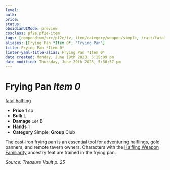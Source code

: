 ```yaml
---
level:
bulk:
price:
status:
obsidianUIMode: preview
cssclass: pf2e,pf2e-item
tags: [compendium/src/pf2e/tv, item/category/weapon/simple, trait/fatal-d8, trait/halfling]
aliases: [Frying Pan *Item 0*, "Frying Pan"]
title: Frying Pan *Item 0*
linter-yaml-title-alias: Frying Pan *Item 0*
date created: Monday, June 19th 2023, 5:15:09 pm
date modified: Thursday, June 29th 2023, 5:30:57 pm
---
```


# Frying Pan *Item 0*

[fatal <d8>](rules/traits/fatal.md) [halfling](rules/traits/halfling.md)  

- **Price** 1 sp
- **Bulk** L
- **Damage** `1d4` B
- **Hands** 1
- **Category** Simple; **Group** Club

The cast-iron frying pan is an essential tool for adventuring halflings, gold panners, and remote tavern owners. Characters with the [Halfling Weapon Familiarity](compendium/feats/halfling-weapon-familiarity.md) ancestry feat are trained in the frying pan.

*Source: Treasure Vault p. 25*
